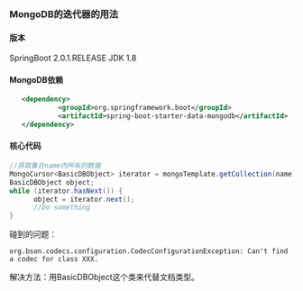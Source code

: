 ### MongoDB的迭代器的用法

#### 版本

SpringBoot 2.0.1.RELEASE
JDK 1.8

#### MongoDB依赖

```xml
   <dependency>
            <groupId>org.springframework.boot</groupId>
            <artifactId>spring-boot-starter-data-mongodb</artifactId>
   </dependency>
```

#### 核心代码

```java
//获取集合name内所有的数据
MongoCursor<BasicDBObject> iterator = mongoTemplate.getCollection(name).find(BasicDBObject.class).iterator();
BasicDBObject object;
while (iterator.hasNext()) {
      object = iterator.next();
      //Do something
}
```

碰到的问题：

```
org.bson.codecs.configuration.CodecConfigurationException: Can't find a codec for class XXX.
```

解决方法：用BasicDBObject这个类来代替文档类型。